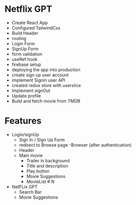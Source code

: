# Netflix GPT

- Create React App
- Configured TailwindCss
- Build Header
- routing
- Login Form
- SignUp Form
- form validation
- useRef hook
- firebase setup
- deploying the app into production
- create sign up user account
- implement Signin user API
- created redux store with userslice
- Implement signOut
- Update profile
- Build and fetch movie from TMDB


# Features
- Login/signUp
    - Sign In / Sign Up Form
    - redirect to Browse page
-Browser (after authentication)
    - Header
    - Main movie
        - Trailer in background
        - Title and description
        - Play button
        - Movie Suggestions
         - MovieList # N
- NetFLix GPT
    - Search Bar
    - Movie Suggestions